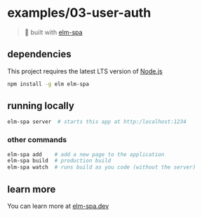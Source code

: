 # examples/03-user-auth
> 🌳  built with [elm-spa](https://elm-spa.dev)

## dependencies

This project requires the latest LTS version of [Node.js](https://nodejs.org/)

```bash
npm install -g elm elm-spa
```

## running locally

```bash
elm-spa server  # starts this app at http:/localhost:1234
```

### other commands

```bash
elm-spa add    # add a new page to the application
elm-spa build  # production build
elm-spa watch  # runs build as you code (without the server)
```

## learn more

You can learn more at [elm-spa.dev](https://elm-spa.dev)
